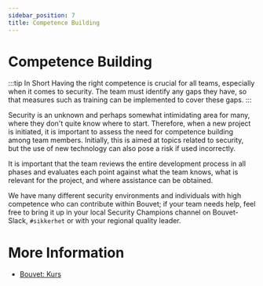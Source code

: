 ```yaml
---
sidebar_position: 7
title: Competence Building
---
```


# Competence Building
:::tip In Short
Having the right competence is crucial for all teams, especially when it comes to security. The team must identify any gaps they have, so that measures such as training can be implemented to cover these gaps.
:::

Security is an unknown and perhaps somewhat intimidating area for many, where they don't quite know where to start. Therefore, when a new project is initiated, it is important to assess the need for competence building among team members. Initially, this is aimed at topics related to security, but the use of new technology can also pose a risk if used incorrectly.

It is important that the team reviews the entire development process in all phases and evaluates each point against what the team knows, what is relevant for the project, and where assistance can be obtained.

We have many different security environments and individuals with high competence who can contribute within Bouvet; if your team needs help, feel free to bring it up in your local Security Champions channel on Bouvet-Slack, ```#sikkerhet``` or with your regional quality leader.

# More Information
* [Bouvet: Kurs](https://kurs.bouvet.no)
